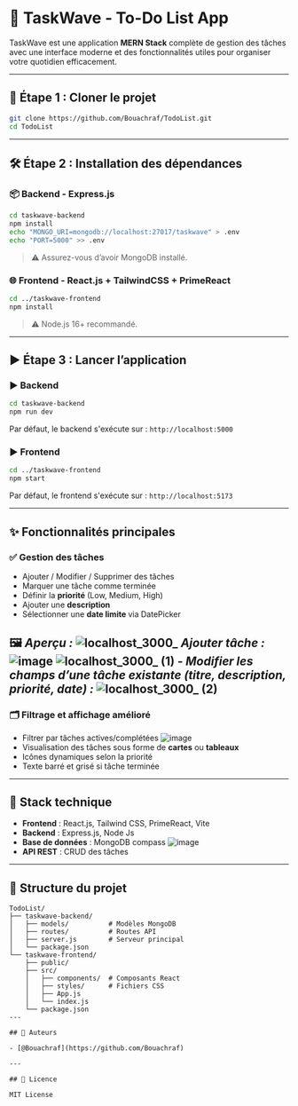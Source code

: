# 📝 TaskWave - To-Do List App

TaskWave est une application **MERN Stack** complète de gestion des tâches avec une interface moderne et des fonctionnalités utiles pour organiser votre quotidien efficacement.

---

## 🚀 Étape 1 : Cloner le projet

```bash
git clone https://github.com/Bouachraf/TodoList.git
cd TodoList
```

---

## 🛠️ Étape 2 : Installation des dépendances

### 📦 Backend - Express.js

```bash
cd taskwave-backend
npm install
echo "MONGO_URI=mongodb://localhost:27017/taskwave" > .env
echo "PORT=5000" >> .env
```

> ⚠️ Assurez-vous d’avoir MongoDB installé.

### 🌐 Frontend - React.js + TailwindCSS + PrimeReact

```bash
cd ../taskwave-frontend
npm install
```

> ⚠️ Node.js 16+ recommandé.

---

## ▶️ Étape 3 : Lancer l’application

### ▶️ Backend

```bash
cd taskwave-backend
npm run dev
```

Par défaut, le backend s'exécute sur : `http://localhost:5000`

### ▶️ Frontend

```bash
cd ../taskwave-frontend
npm start
```

Par défaut, le frontend s'exécute sur : `http://localhost:5173`

---

## ✨ Fonctionnalités principales

### ✅ Gestion des tâches
- Ajouter / Modifier / Supprimer des tâches
- Marquer une tâche comme terminée
- Définir la **priorité** (Low, Medium, High)
- Ajouter une **description**
- Sélectionner une **date limite** via DatePicker

🖼️ _Aperçu :_
![localhost_3000_](https://github.com/user-attachments/assets/88dc79b2-0fe3-4dcc-a4bc-645cfa7d40a9)
_Ajouter tâche :_
![image](https://github.com/user-attachments/assets/2795cd3d-2c6f-4cff-b29c-ace6c155e6d4)
![localhost_3000_ (1)](https://github.com/user-attachments/assets/d6f547a2-8e4a-4094-be97-ac4e85b2fb83)
_- Modifier les champs d’une tâche existante (titre, description, priorité, date) :_
![localhost_3000_ (2)](https://github.com/user-attachments/assets/628590a9-32b3-4483-bf84-60df6fdc14fd)
---


### 🗂️ Filtrage et affichage amélioré
- Filtrer par tâches actives/complétées
  ![image](https://github.com/user-attachments/assets/ea19636e-ab15-45f7-8ca5-1a15637e65e0)
- Visualisation des tâches sous forme de **cartes** ou **tableaux**
- Icônes dynamiques selon la priorité
- Texte barré et grisé si tâche terminée


---

## 🧰 Stack technique

- **Frontend** : React.js, Tailwind CSS, PrimeReact, Vite
- **Backend** : Express.js, Node Js
- **Base de données** : MongoDB compass
  ![image](https://github.com/user-attachments/assets/8a2e2613-8840-4613-a261-03817b2ee1d8)
- **API REST** : CRUD des tâches

---

## 📂 Structure du projet

```
TodoList/
├── taskwave-backend/
│   ├── models/          # Modèles MongoDB
│   ├── routes/          # Routes API
│   ├── server.js        # Serveur principal
│   └── package.json
└── taskwave-frontend/
    ├── public/
    ├── src/
    │   ├── components/  # Composants React
    │   ├── styles/      # Fichiers CSS
    │   ├── App.js
    │   └── index.js
    └── package.json
---

## 🙌 Auteurs

- [@Bouachraf](https://github.com/Bouachraf)

---

## 📜 Licence

MIT License
